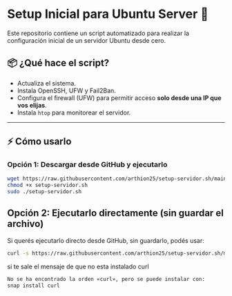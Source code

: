 # Setup Inicial para Ubuntu Server 🚀

Este repositorio contiene un script automatizado para realizar la configuración inicial de un servidor Ubuntu desde cero.

## 📦 ¿Qué hace el script?

- Actualiza el sistema.
- Instala OpenSSH, UFW y Fail2Ban.
- Configura el firewall (UFW) para permitir acceso **solo desde una IP que vos elijas**.
- Instala `htop` para monitorear el servidor.

---

## ⚡ Cómo usarlo

### Opción 1: Descargar desde GitHub y ejecutarlo
```bash
wget https://raw.githubusercontent.com/arthion25/setup-servidor.sh/main/setup-servidor.sh
chmod +x setup-servidor.sh
sudo ./setup-servidor.sh
```
## Opción 2: Ejecutarlo directamente (sin guardar el archivo)
Si querés ejecutarlo directo desde GitHub, sin guardarlo, podés usar:

```bash
curl -s https://raw.githubusercontent.com/arthion25/setup-servidor.sh/main/setup-servidor.sh | sudo bash
```
si te sale el mensaje de que no esta instalado curl
```bash
No se ha encontrado la orden «curl», pero se puede instalar con:
snap install curl 
```

